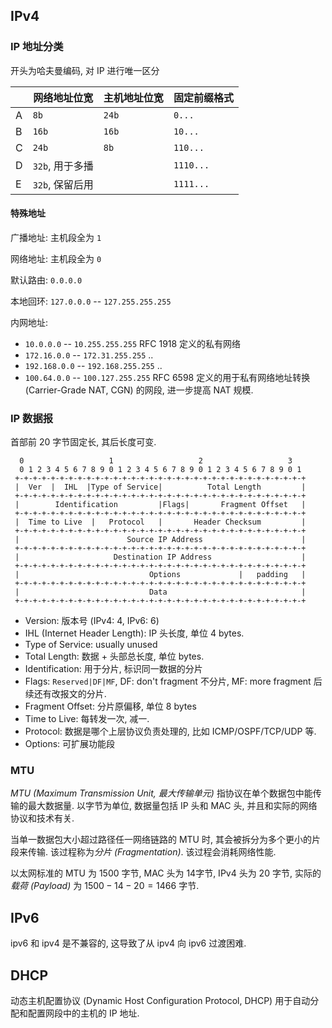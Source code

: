 ## IPv4

### IP 地址分类

开头为哈夫曼编码, 对 IP 进行唯一区分

|     | 网络地址位宽    | 主机地址位宽 | 固定前缀格式     |
| --- | --------------- | ------------ | -------- |
| A   | `8b`            | `24b`        | `0...`   |
| B   | `16b`           | `16b`        | `10...`  |
| C   | `24b`           | `8b`         | `110...` |
| D   | `32b`, 用于多播 |              | `1110...`   |
| E   | `32b`, 保留后用 |              | `1111...`         |

#### 特殊地址

广播地址: 主机段全为 `1`

网络地址: 主机段全为 `0`

默认路由: `0.0.0.0`

本地回环: `127.0.0.0` -- `127.255.255.255`

内网地址:
- `10.0.0.0` -- `10.255.255.255` RFC 1918 定义的私有网络
- `172.16.0.0` -- `172.31.255.255` ..
- `192.168.0.0` -- `192.168.255.255` ..
- `100.64.0.0` -- `100.127.255.255` RFC 6598 定义的用于私有网络地址转换 (Carrier-Grade NAT, CGN) 的网段, 进一步提高 NAT 规模.

### IP 数据报

首部前 20 字节固定长, 其后长度可变.

```
  0                   1                   2                   3   
  0 1 2 3 4 5 6 7 8 9 0 1 2 3 4 5 6 7 8 9 0 1 2 3 4 5 6 7 8 9 0 1 
 +-+-+-+-+-+-+-+-+-+-+-+-+-+-+-+-+-+-+-+-+-+-+-+-+-+-+-+-+-+-+-+-+
 |  Ver  |  IHL  |Type of Service|          Total Length         |
 +-+-+-+-+-+-+-+-+-+-+-+-+-+-+-+-+-+-+-+-+-+-+-+-+-+-+-+-+-+-+-+-+
 |        Identification         |Flags|       Fragment Offset   |
 +-+-+-+-+-+-+-+-+-+-+-+-+-+-+-+-+-+-+-+-+-+-+-+-+-+-+-+-+-+-+-+-+
 |  Time to Live  |   Protocol   |       Header Checksum         |
 +-+-+-+-+-+-+-+-+-+-+-+-+-+-+-+-+-+-+-+-+-+-+-+-+-+-+-+-+-+-+-+-+
 |                        Source IP Address                      |
 +-+-+-+-+-+-+-+-+-+-+-+-+-+-+-+-+-+-+-+-+-+-+-+-+-+-+-+-+-+-+-+-+
 |                     Destination IP Address                    |
 +-+-+-+-+-+-+-+-+-+-+-+-+-+-+-+-+-+-+-+-+-+-+-+-+-+-+-+-+-+-+-+-+
 |                             Options             |   padding   |
 +-+-+-+-+-+-+-+-+-+-+-+-+-+-+-+-+-+-+-+-+-+-+-+-+-+-+-+-+-+-+-+-+
 |                             Data                              |
 +-+-+-+-+-+-+-+-+-+-+-+-+-+-+-+-+-+-+-+-+-+-+-+-+-+-+-+-+-+-+-+-+
```

- Version: 版本号 (IPv4: 4, IPv6: 6)
- IHL (Internet Header Length):  IP 头长度, 单位 4 bytes.
- Type of Service: usually unused
- Total Length: 数据 + 头部总长度, 单位 bytes.
- Identification: 用于分片, 标识同一数据的分片
- Flags: `Reserved|DF|MF`, DF: don't fragment 不分片, MF: more fragment 后续还有改报文的分片.
- Fragment Offset: 分片原偏移, 单位 8 bytes
- Time to Live: 每转发一次, 减一.
- Protocol: 数据是哪个上层协议负责处理的, 比如 ICMP/OSPF/TCP/UDP 等.
- Options: 可扩展功能段

### MTU

*MTU (Maximum Transmission Unit, 最大传输单元)* 指协议在单个数据包中能传输的最大数据量. 以字节为单位, 数据量包括 IP 头和 MAC 头, 并且和实际的网络协议和技术有关. 

当单一数据包大小超过路径任一网络链路的 MTU 时, 其会被拆分为多个更小的片段来传输. 该过程称为*分片 (Fragmentation)*. 该过程会消耗网络性能.

以太网标准的 MTU 为 1500 字节, MAC 头为 14字节, IPv4 头为 20 字节, 实际的*载荷 (Payload)* 为 $1500-14-20=1466$ 字节.

## IPv6

ipv6 和 ipv4 是不兼容的, 这导致了从 ipv4 向 ipv6 过渡困难.

## DHCP

动态主机配置协议 (Dynamic Host Configuration Protocol, DHCP) 用于自动分配和配置网段中的主机的 IP 地址.
